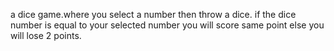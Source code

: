 a dice game.where you select a number then throw a dice. if the dice number is equal to your selected number you will score same point else you will lose 2 points.